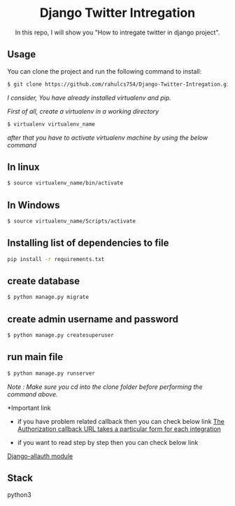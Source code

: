 
<div align="center"><h1> Django Twitter Intregation </h1> </div>
<div align="center"> In this repo, I will show you "How to intregate twitter in django project". </div>


Usage
-------
You can clone the project and run the following command to install: 

```bash
$ git clone https://github.com/rahulcs754/Django-Twitter-Intregation.git
```

*I consider, You have already installed virtualenv and pip.*

*First of all, create a virtualenv in a working directory*

```bash
$ virtualenv virtualenv_name
```
*after that you have to activate virtualenv machine by using the below command*

In linux
--------
```bash
$ source virtualenv_name/bin/activate
```
In Windows
------------
```bash
$ source virtualenv_name/Scripts/activate
```


 Installing list of dependencies to file
-----------------------------------------
```bash
pip install -r requirements.txt
```

create database  
-----------------
```bash
$ python manage.py migrate
```

 create admin username and password
------------------------------------
```bash
$ python manage.py createsuperuser
```

run main file 
-------------
```bash
$ python manage.py runserver
```

*Note  : Make sure you cd into the *clone* folder before performing the command above.*

*Important link 
* if you have problem related callback then you can check below link 
<a href="https://django-allauth.readthedocs.io/en/latest/providers.html" target="_blank"> The Authorization callback URL takes a particular form for each integration</a>

* if you want to read step by step then you can check below link
<a href="https://django-allauth.readthedocs.io/en/latest/providers.html" target="_blank">
 Django-allauth module</a>


Stack
------
python3



